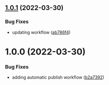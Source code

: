 ## [1.0.1](https://github.com/SpringRole/DPI/compare/v1.0.0...v1.0.1) (2022-03-30)


### Bug Fixes

* updating workflow ([ab786f4](https://github.com/SpringRole/DPI/commit/ab786f4354b6208e8ffda26959ea0d0d7c77efb4))

# 1.0.0 (2022-03-30)


### Bug Fixes

* adding automatic publish workflow ([b2a7392](https://github.com/SpringRole/DPI/commit/b2a7392f2bfd6970f05daa67cbc151018e484b2b))
